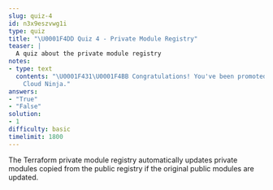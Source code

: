 ```yaml
---
slug: quiz-4
id: n3x9eszvwg1i
type: quiz
title: "\U0001F4DD Quiz 4 - Private Module Registry"
teaser: |
  A quiz about the private module registry
notes:
- type: text
  contents: "\U0001F431‍\U0001F4BB Congratulations! You've been promoted to Terraform
    Cloud Ninja."
answers:
- "True"
- "False"
solution:
- 1
difficulty: basic
timelimit: 1800
---
```

The Terraform private module registry automatically updates private modules copied from the public registry if the original public modules are updated.
